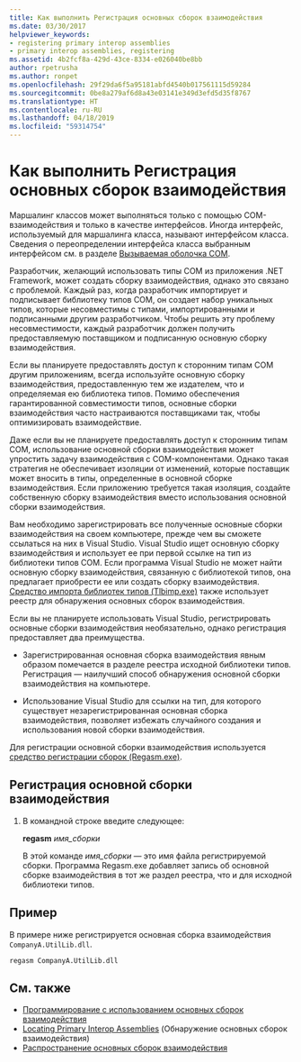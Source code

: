 ```yaml
---
title: Как выполнить Регистрация основных сборок взаимодействия
ms.date: 03/30/2017
helpviewer_keywords:
- registering primary interop assemblies
- primary interop assemblies, registering
ms.assetid: 4b2fcf8a-429d-43ce-8334-e026040be8bb
author: rpetrusha
ms.author: ronpet
ms.openlocfilehash: 29f29da6f5a95181abfd4540b017561115d59284
ms.sourcegitcommit: 0be8a279af6d8a43e03141e349d3efd5d35f8767
ms.translationtype: HT
ms.contentlocale: ru-RU
ms.lasthandoff: 04/18/2019
ms.locfileid: "59314754"
---
```

# <a name="how-to-register-primary-interop-assemblies"></a>Как выполнить Регистрация основных сборок взаимодействия

Маршалинг классов может выполняться только с помощью COM-взаимодействия и только в качестве интерфейсов. Иногда интерфейс, используемый для маршалинга класса, называют интерфейсом класса. Сведения о переопределении интерфейса класса выбранным интерфейсом см. в разделе [Вызываемая оболочка COM](../../../docs/framework/interop/com-callable-wrapper.md).

 Разработчик, желающий использовать типы COM из приложения .NET Framework, может создать сборку взаимодействия, однако это связано с проблемой. Каждый раз, когда разработчик импортирует и подписывает библиотеку типов COM, он создает набор уникальных типов, которые несовместимы с типами, импортированными и подписанными другим разработчиком. Чтобы решить эту проблему несовместимости, каждый разработчик должен получить предоставляемую поставщиком и подписанную основную сборку взаимодействия.

 Если вы планируете предоставлять доступ к сторонним типам COM другим приложениям, всегда используйте основную сборку взаимодействия, предоставленную тем же издателем, что и определяемая ею библиотека типов. Помимо обеспечения гарантированной совместимости типов, основные сборки взаимодействия часто настраиваются поставщиками так, чтобы оптимизировать взаимодействие.

 Даже если вы не планируете предоставлять доступ к сторонним типам COM, использование основной сборки взаимодействия может упростить задачу взаимодействия с COM-компонентами. Однако такая стратегия не обеспечивает изоляции от изменений, которые поставщик может вносить в типы, определенные в основной сборке взаимодействия. Если приложению требуется такая изоляция, создайте собственную сборку взаимодействия вместо использования основной сборки взаимодействия.

 Вам необходимо зарегистрировать все полученные основные сборки взаимодействия на своем компьютере, прежде чем вы сможете ссылаться на них в Visual Studio. Visual Studio ищет основную сборку взаимодействия и использует ее при первой ссылке на тип из библиотеки типов COM. Если программа Visual Studio не может найти основную сборку взаимодействия, связанную с библиотекой типов, она предлагает приобрести ее или создать сборку взаимодействия. [Средство импорта библиотек типов (Tlbimp.exe)](../../../docs/framework/tools/tlbimp-exe-type-library-importer.md) также использует реестр для обнаружения основных сборок взаимодействия.

 Если вы не планируете использовать Visual Studio, регистрировать основные сборки взаимодействия необязательно, однако регистрация предоставляет два преимущества.

-   Зарегистрированная основная сборка взаимодействия явным образом помечается в разделе реестра исходной библиотеки типов. Регистрация — наилучший способ обнаружения основной сборки взаимодействия на компьютере.

-   Использование Visual Studio для ссылки на тип, для которого существует незарегистрированная основная сборка взаимодействия, позволяет избежать случайного создания и использования новой сборки взаимодействия.

Для регистрации основной сборки взаимодействия используется [средство регистрации сборок (Regasm.exe)](../../../docs/framework/tools/regasm-exe-assembly-registration-tool.md).

## <a name="to-register-a-primary-interop-assembly"></a>Регистрация основной сборки взаимодействия

1. В командной строке введите следующее:

     **regasm** *имя_сборки*

     В этой команде *имя_сборки* — это имя файла регистрируемой сборки. Программа Regasm.exe добавляет запись об основной сборке взаимодействия в тот же раздел реестра, что и для исходной библиотеки типов.

## <a name="example"></a>Пример
 В примере ниже регистрируется основная сборка взаимодействия `CompanyA.UtilLib.dll`.

```console
regasm CompanyA.UtilLib.dll
```

## <a name="see-also"></a>См. также

- [Программирование с использованием основных сборок взаимодействия](https://docs.microsoft.com/previous-versions/dotnet/netframework-4.0/baxfadst(v=vs.100))
- [Locating Primary Interop Assemblies](https://docs.microsoft.com/previous-versions/dotnet/netframework-4.0/y06sxw56(v=vs.100)) (Обнаружение основных сборок взаимодействия)
- [Распространение основных сборок взаимодействия](https://docs.microsoft.com/previous-versions/dotnet/netframework-4.0/w0dt2w20(v=vs.100))